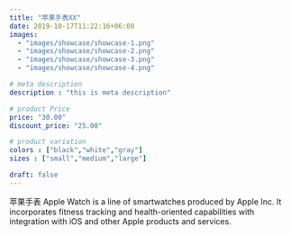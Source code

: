 ```yaml
---
title: "苹果手表XX"
date: 2019-10-17T11:22:16+06:00
images:
  - "images/showcase/showcase-1.png"
  - "images/showcase/showcase-2.png"
  - "images/showcase/showcase-3.png"
  - "images/showcase/showcase-4.png"

# meta description
description : "this is meta description"

# product Price
price: "30.00"
discount_price: "25.00"

# product variation
colors : ["black","white","gray"]
sizes : ["small","medium","large"]

draft: false
---
```


苹果手表 Apple Watch is a line of smartwatches produced by Apple Inc. It incorporates fitness tracking and health-oriented capabilities with integration with iOS and other Apple products and services.
